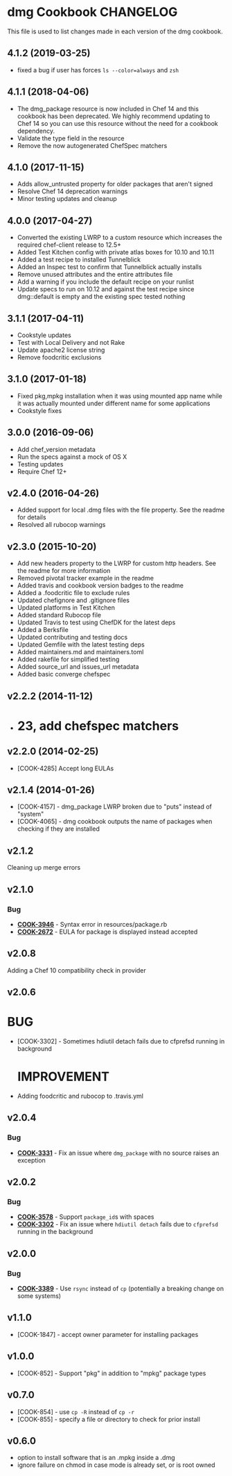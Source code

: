 # dmg Cookbook CHANGELOG

This file is used to list changes made in each version of the dmg cookbook.

## 4.1.2 (2019-03-25)
- fixed a bug if user has forces `ls --color=always` and `zsh`

## 4.1.1 (2018-04-06)

- The dmg_package resource is now included in Chef 14 and this cookbook has been deprecated. We highly recommend updating to Chef 14 so you can use this resource without the need for a cookbook dependency.
- Validate the type field in the resource
- Remove the now autogenerated ChefSpec matchers

## 4.1.0 (2017-11-15)

- Adds allow_untrusted property for older packages that aren't signed
- Resolve Chef 14 deprecation warnings
- Minor testing updates and cleanup

## 4.0.0 (2017-04-27)

- Converted the existing LWRP to a custom resource which increases the required chef-client release to 12.5+
- Added Test Kitchen config with private atlas boxes for 10.10 and 10.11
- Added a test recipe to installed Tunnelblick
- Added an Inspec test to confirm that Tunnelblick actually installs
- Remove unused attributes and the entire attributes file
- Add a warning if you include the default recipe on your runlist
- Update specs to run on 10.12 and against the test recipe since dmg::default is empty and the existing spec tested nothing

## 3.1.1 (2017-04-11)

- Cookstyle updates
- Test with Local Delivery and not Rake
- Update apache2 license string
- Remove foodcritic exclusions

## 3.1.0 (2017-01-18)

- Fixed pkg,mpkg installation when it was using mounted app name while it was actually mounted under different name for some applications
- Cookstyle fixes

## 3.0.0 (2016-09-06)

- Add chef_version metadata
- Run the specs against a mock of OS X
- Testing updates
- Require Chef 12+

## v2.4.0 (2016-04-26)

- Added support for local .dmg files with the file property. See the readme for details
- Resolved all rubocop warnings

## v2.3.0 (2015-10-20)

- Add new headers property to the LWRP for custom http headers. See the readme for more information
- Removed pivotal tracker example in the readme
- Added travis and cookbook version badges to the readme
- Added a .foodcritic file to exclude rules
- Updated chefignore and .gitignore files
- Updated platforms in Test Kitchen
- Added standard Rubocop file
- Updated Travis to test using ChefDK for the latest deps
- Added a Berksfile
- Updated contributing and testing docs
- Updated Gemfile with the latest testing deps
- Added maintainers.md and maintainers.toml
- Added rakefile for simplified testing
- Added source_url and issues_url metadata
- Added basic converge chefspec

## v2.2.2 (2014-11-12)

- # 23, add chefspec matchers

## v2.2.0 (2014-02-25)

- [COOK-4285] Accept long EULAs

## v2.1.4 (2014-01-26)

- [COOK-4157] - dmg_package LWRP broken due to "puts" instead of "system"
- [COOK-4065] - dmg cookbook outputs the name of packages when checking if they are installed

## v2.1.2

Cleaning up merge errors

## v2.1.0

### Bug

- **[COOK-3946](https://tickets.chef.io/browse/COOK-3946)** - Syntax error in resources/package.rb
- **[COOK-2672](https://tickets.chef.io/browse/COOK-2672)** - EULA for package is displayed instead accepted

## v2.0.8

Adding a Chef 10 compatibility check in provider

## v2.0.6

# BUG

- [COOK-3302] - Sometimes hdiutil detach fails due to cfprefsd running in background

  # IMPROVEMENT

- Adding foodcritic and rubocop to .travis.yml

## v2.0.4

### Bug

- **[COOK-3331](https://tickets.chef.io/browse/COOK-3331)** - Fix an issue where `dmg_package` with no source raises an exception

## v2.0.2

### Bug

- **[COOK-3578](https://tickets.chef.io/browse/COOK-3578)** - Support `package_id`s with spaces
- **[COOK-3302](https://tickets.chef.io/browse/COOK-3302)** - Fix an issue where `hdiutil detach` fails due to `cfprefsd` running in the background

## v2.0.0

### Bug

- **[COOK-3389](https://tickets.chef.io/browse/COOK-3389)** - Use `rsync` instead of `cp` (potentially a breaking change on some systems)

## v1.1.0

- [COOK-1847] - accept owner parameter for installing packages

## v1.0.0

- [COOK-852] - Support "pkg" in addition to "mpkg" package types

## v0.7.0

- [COOK-854] - use `cp -R` instead of `cp -r`
- [COOK-855] - specify a file or directory to check for prior install

## v0.6.0

- option to install software that is an .mpkg inside a .dmg
- ignore failure on chmod in case mode is already set, or is root owned
